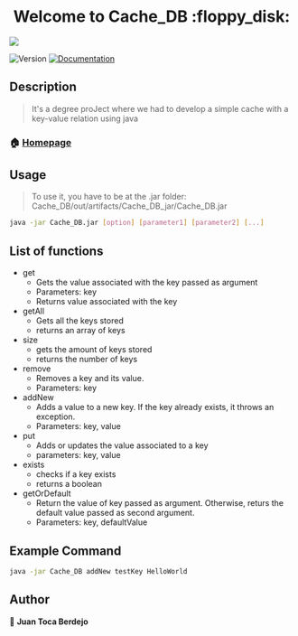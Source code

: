 <h1 align="center">Welcome to Cache_DB :floppy_disk:</h1>
<image src="./Terminal.png">
<p>
  <img alt="Version" src="https://img.shields.io/badge/version-1.0-blue.svg?cacheSeconds=2592000" />
  <a href="empty" target="_blank">
    <img alt="Documentation" src="https://img.shields.io/badge/documentation-yes-brightgreen.svg" />
  </a>
</p>

## Description

> It's a degree proJect where we had to develop a 
>simple cache with a key-value relation using java 

### 🏠 [Homepage]()

## Usage

> To use it, you have to be at the .jar folder: 
> Cache_DB/out/artifacts/Cache_DB_jar/Cache_DB.jar

```sh
java -jar Cache_DB.jar [option] [parameter1] [parameter2] [...]
```

## List of functions


 - get 
    - Gets the value associated with the key passed as argument
    - Parameters: key
    - Returns value associated with the key
 - getAll
      - Gets all the keys stored 
      - returns an array of keys
 - size 
    - gets the amount of keys stored
    - returns the number of keys
 - remove
    - Removes a key and its value.
    - Parameters: key
 - addNew
    - Adds a value to a new key. If the key already exists, 
      it throws an exception.
    - Parameters: key, value
 - put
    - Adds or updates the value associated to a key
    - parameters: key, value
 - exists
    - checks if a key exists
    - returns a boolean
 - getOrDefault
    - Return the value of key passed as argument. Otherwise, 
      returs the default value passed as second argument.
    - Parameters: key, defaultValue


## Example Command

```sh
java -jar Cache_DB addNew testKey HelloWorld
```

## Author

👤 **Juan Toca Berdejo**
